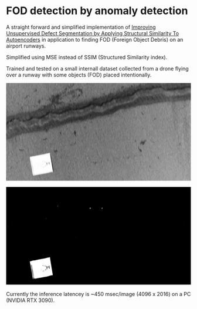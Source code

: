 # FOD detection by anomaly detection

A straight forward and simplified implementation of
[Improving Unsupervised Defect Segmentation
by Applying Structural Similarity To Autoencoders](https://arxiv.org/pdf/1807.02011.pdf) 
in application to finding FOD (Foreign Object Debris) on an airport runways.

Simplified using MSE instead of SSIM (Structured Similarity index).

Trained and tested on a small internall dataset collected from a drone flying over a runway with some objects (FOD) placed intentionally.

![original image](orig.png)

![detected FOD mask](err.png)

Currently the inference latencey is ~450 msec/image (4096 x 2016) on a PC (NVIDIA RTX 3090).
